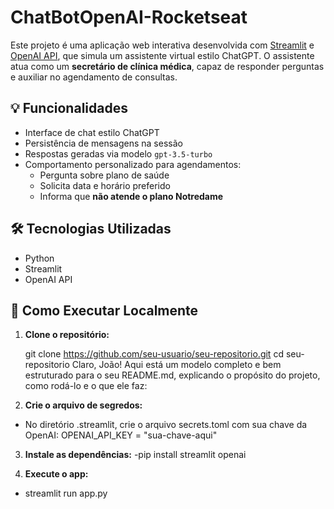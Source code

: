 # ChatBotOpenAI-Rocketseat

Este projeto é uma aplicação web interativa desenvolvida com [Streamlit](https://streamlit.io/) e [OpenAI API](https://platform.openai.com/docs), que simula um assistente virtual estilo ChatGPT. O assistente atua como um **secretário de clínica médica**, capaz de responder perguntas e auxiliar no agendamento de consultas.

## 💡 Funcionalidades

- Interface de chat estilo ChatGPT
- Persistência de mensagens na sessão
- Respostas geradas via modelo `gpt-3.5-turbo`
- Comportamento personalizado para agendamentos:
  - Pergunta sobre plano de saúde
  - Solicita data e horário preferido
  - Informa que **não atende o plano Notredame**

## 🛠️ Tecnologias Utilizadas

- Python
- Streamlit
- OpenAI API

## 🚀 Como Executar Localmente

1. **Clone o repositório:**

   git clone https://github.com/seu-usuario/seu-repositorio.git
   cd seu-repositorio
Claro, João! Aqui está um modelo completo e bem estruturado para o seu README.md, explicando o propósito do projeto, como rodá-lo e o que ele faz:

2. **Crie o arquivo de segredos:**
- No diretório .streamlit, crie o arquivo secrets.toml com sua chave da OpenAI:
OPENAI_API_KEY = "sua-chave-aqui"

3. **Instale as dependências:**
 -pip install streamlit openai

4. **Execute o app:**
 - streamlit run app.py
